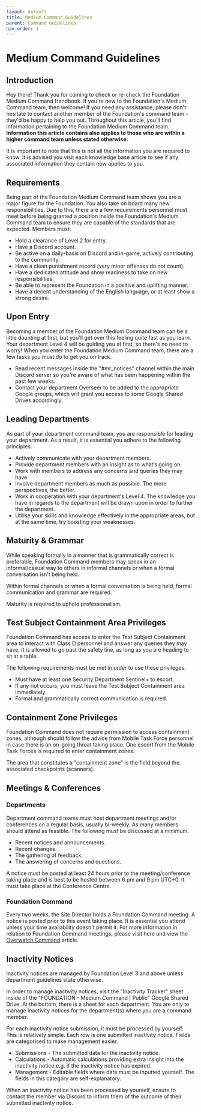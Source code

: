 ```yaml
---
layout: default
title: Medium Command Guidelines
parent: Command Guidelines
nav_order: 1
---
```


# Medium Command Guidelines
## Introduction
Hey there! Thank you for coming to check or re-check the Foundation Medium Command Handbook. If you're new to the Foundation's Medium Command team, then welcome! If you need any assistance, please don't hesitate to contact another member of the Foundation's command team - they'd be happy to help you out. Throughout this article, you'll find information pertaining to the Foundation Medium Command team. **Information this article contains also applies to those who are within a higher command team unless stated otherwise.**

It is important to note that this is not all the information you are required to know. It is advised you visit each knowledge base article to see if any associated information they contain now applies to you.

## Requirements
Being part of the Foundation Medium Command team shows you are a major figure for the Foundation. You also take on board many new responsibilities. Due to this, there are a few requirements personnel must meet before being granted a position inside the Foundation's Medium Command team to ensure they are capable of the standards that are expected. Members must:

- Hold a clearance of Level 2 for entry.
- Have a Discord account.
- Be active on a daily-basis on Discord and in-game, actively contributing to the community.
- Have a clean punishment record (very minor offenses do not count).
- Have a dedicated attitude and show readiness to take on new responsibilities.
- Be able to represent the Foundation in a positive and uplifting manner.
- Have a decent understanding of the English language, or at least show a strong desire.

## Upon Entry
Becoming a member of the Foundation Medium Command team can be a little daunting at first, but you'll get over this feeling quite fast as you learn. Your department Level 4 will be guiding you at first, so there's no need to worry! When you enter the Foundation Medium Command team, there are a few tasks you must do to get you on track.

- Read recent messages inside the "#mr_notices" channel within the main Discord server so you're aware of what has been happening within the past few weeks.
- Contact your department Overseer to be added to the appropriate Google groups, which will grant you access to some Google Shared Drives accordingly.

## Leading Departments
As part of your department command team, you are responsible for leading your department. As a result, it is essential you adhere to the following principles.

- Actively communicate with your department members.
- Provide department members with an insight as to what’s going on.
- Work with members to address any concerns and queries they may have.
- Involve department members as much as possible. The more perspectives, the better.
- Work in cooperation with your department's Level 4. The knowledge you have in regards to the department will be drawn upon in order to further the department.
- Utilise your skills and knowledge effectively in the appropriate areas, but at the same time, try boosting your weaknesses.

## Maturity & Grammar
While speaking formally in a manner that is grammatically correct is preferable, Foundation Command members may speak in an informal/casual way to others in informal channels or when a formal conversation isn't being held.

Within formal channels or when a formal conversation is being held, formal communication and grammar are required.

Maturity is required to uphold professionalism.

## Test Subject Containment Area Privileges
Foundation Command has access to enter the Test Subject Containment area to interact with Class D personnel and answer any queries they may have. It is allowed to go past the safety line, as long as you are heading to sit at a table.

The following requirements must be met in order to use these privileges.

- Must have at least one Security Department Sentinel+ to escort.
- If any riot occurs, you must leave the Test Subject Containment area immediately.
- Formal and grammatically correct communication is required.

## Containment Zone Privileges
Foundation Command does not require permission to access containment zones, although should follow the advice from Mobile Task Force personnel in case there is an on-going threat taking place. One escort from the Mobile Task Forces is required to enter containment zones.

The area that constitutes a "containment zone" is the field beyond the associated checkpoints (scanners).

## Meetings & Conferences
### Departments
Department command teams must host department meetings and/or conferences on a regular basis, usually bi-weekly. As many members should attend as feasible. The following must be discussed at a minimum.

- Recent notices and announcements.
- Recent changes.
- The gathering of feedback.
- The answering of concerns and questions.

A notice must be posted at least 24 hours prior to the meeting/conference taking place and is best to be hosted between 6 pm and 9 pm UTC+0. It must take place at the Conference Centre.

### Foundation Command
Every two weeks, the Site Director holds a Foundation Command meeting. A notice is posted prior to this event taking place. It is essential you attend unless your time availability doesn't permit it. For more information in relation to Foundation Command meetings, please visit here and view the [Overwatch Command](/positions-and-ranking-up/chain-of-command/overwatch-command.html) article.

## Inactivity Notices
Inactivity notices are managed by Foundation Level 3 and above unless department guidelines state otherwise.

In order to manage inactivity notices, visit the "Inactivity Tracker" sheet inside of the "FOUNDATION - Medium Command \| Public" Google Shared Drive. At the bottom, there is a sheet for each department. You are only to manage inactivity notices for the department(s) where you are a command member.

For each inactivity notice submission, it must be processed by yourself. This is relatively simple. Each row is one submitted inactivity notice. Fields are categorised to make management easier.

- Submissions - The submitted data for the inactivity notice.
- Calculations - Automatic calculations providing extra insight into the inactivity notice e.g. if the inactivity notice has expired.
- Management - Editable fields where data must be inputted yourself. The fields in this category are self-explanatory.

When an inactivity notice has been processed by yourself, ensure to contact the member via Discord to inform them of the outcome of their submitted inactivity notice.